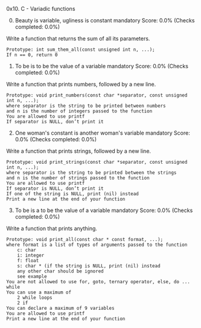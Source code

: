 0x10. C - Variadic functions


0. Beauty is variable, ugliness is constant
mandatory
Score: 0.0% (Checks completed: 0.0%)

Write a function that returns the sum of all its parameters.

    Prototype: int sum_them_all(const unsigned int n, ...);
    If n == 0, return 0



1. To be is to be the value of a variable
mandatory
Score: 0.0% (Checks completed: 0.0%)

Write a function that prints numbers, followed by a new line.

    Prototype: void print_numbers(const char *separator, const unsigned int n, ...);
    where separator is the string to be printed between numbers
    and n is the number of integers passed to the function
    You are allowed to use printf
    If separator is NULL, don’t print it


2. One woman's constant is another woman's variable
mandatory
Score: 0.0% (Checks completed: 0.0%)

Write a function that prints strings, followed by a new line.

    Prototype: void print_strings(const char *separator, const unsigned int n, ...);
    where separator is the string to be printed between the strings
    and n is the number of strings passed to the function
    You are allowed to use printf
    If separator is NULL, don’t print it
    If one of the string is NULL, print (nil) instead
    Print a new line at the end of your function



3. To be is a to be the value of a variable
mandatory
Score: 0.0% (Checks completed: 0.0%)

Write a function that prints anything.

    Prototype: void print_all(const char * const format, ...);
    where format is a list of types of arguments passed to the function
        c: char
        i: integer
        f: float
        s: char * (if the string is NULL, print (nil) instead
        any other char should be ignored
        see example
    You are not allowed to use for, goto, ternary operator, else, do ... while
    You can use a maximum of
        2 while loops
        2 if
    You can declare a maximum of 9 variables
    You are allowed to use printf
    Print a new line at the end of your function



